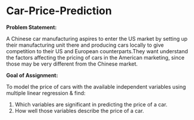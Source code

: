 # Car-Price-Prediction
**Problem Statement:**

A Chinese car manufacturing aspires to enter the US market by setting up their manufacturing unit there and producing cars locally to give competition to their US and European counterparts.They want understand the factors affecting the pricing of cars in the American marketing, since those may be very different from the Chinese market.

**Goal of Assignment:**

To model the price of cars with the available independent variables using multiple linear regression & find:

  1. Which variables are significant in predicting the price of a car.
  2. How well those variables describe the price of a car.
